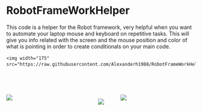 # RobotFrameWorkHelper
This code is a helper for the Robot framework, very helpful when you want to automate your laptop mouse and keyboard on repetitive tasks. This will give you info related with the screen and the mouse position and color of what is pointing in order to create conditionals on your main code.

    <img width="175" src="https://raw.githubusercontent.com/Alexanderh1988/RobotFrameWorkHelper/main/program.png">


<h1 align="center">
  <br>
    <img align="left"  width="200" src="https://github.com/PanagiotisDrakatos/EasyDragDrop/blob/master/ImagesDoc/dragdrop_hd.gif">
    <img width="175" src="https://github.com/PanagiotisDrakatos/EasyDragDrop/blob/master/ImagesDoc/Benefit-DragDrop-icon-white.png">
    <img align="right"  width="200" src="https://github.com/PanagiotisDrakatos/EasyDragDrop/blob/master/ImagesDoc/dragdrop_hd.gif">
  <br>
